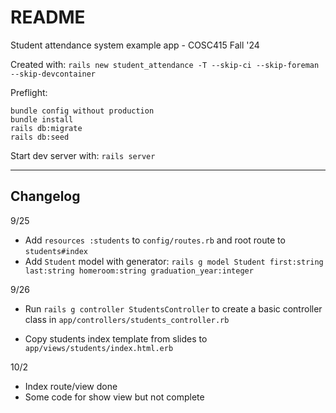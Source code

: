 # README

Student attendance system example app - COSC415 Fall '24

Created with: `rails new student_attendance -T --skip-ci --skip-foreman --skip-devcontainer`


Preflight:
```
bundle config without production
bundle install
rails db:migrate
rails db:seed
```

Start dev server with: `rails server`

---

## Changelog

9/25

  - Add `resources :students` to `config/routes.rb` and root route to `students#index`
  - Add `Student` model with generator: `rails g model Student first:string last:string homeroom:string graduation_year:integer`

9/26

  - Run `rails g controller StudentsController` to create a basic controller class in `app/controllers/students_controller.rb`

  - Copy students index template from slides to `app/views/students/index.html.erb`

10/2

  - Index route/view done
  - Some code for show view but not complete
